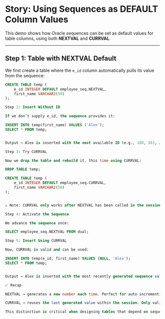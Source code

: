 # Story: Using Sequences as DEFAULT Column Values

This demo shows how Oracle sequences can be set as default values for table columns, using both **NEXTVAL** and **CURRVAL**.

---

## Step 1: Table with NEXTVAL Default
We first create a table where the `e_id` column automatically pulls its value from the sequence:

```sql
CREATE TABLE temp (
    e_id INTEGER DEFAULT employee_seq.NEXTVAL,
    first_name VARCHAR2(50)
);

Step 2: Insert Without ID

If we don’t supply e_id, the sequence provides it:

INSERT INTO temp(first_name) VALUES ('Alex');
SELECT * FROM temp;


Output → Alex is inserted with the next available ID (e.g., 100, 103, …).

Step 3: Try CURRVAL

Now we drop the table and rebuild it, this time using CURRVAL:

DROP TABLE temp;

CREATE TABLE temp (
    e_id INTEGER DEFAULT employee_seq.CURRVAL,
    first_name VARCHAR2(50)
);


⚠️ Note: CURRVAL only works after NEXTVAL has been called in the session.

Step 4: Activate the Sequence

We advance the sequence once:

SELECT employee_seq.NEXTVAL FROM dual;

Step 5: Insert Using CURRVAL

Now, CURRVAL is valid and can be used:

INSERT INTO temp(e_id, first_name) VALUES (NULL, 'Alex');
SELECT * FROM temp;


Output → Alex is inserted with the most recently generated sequence value.

✅ Recap

NEXTVAL → generates a new number each time. Perfect for auto-incrementing primary keys.

CURRVAL → reuses the last generated value within the session. Only valid after NEXTVAL has been called.

This distinction is critical when designing tables that depend on sequences.
